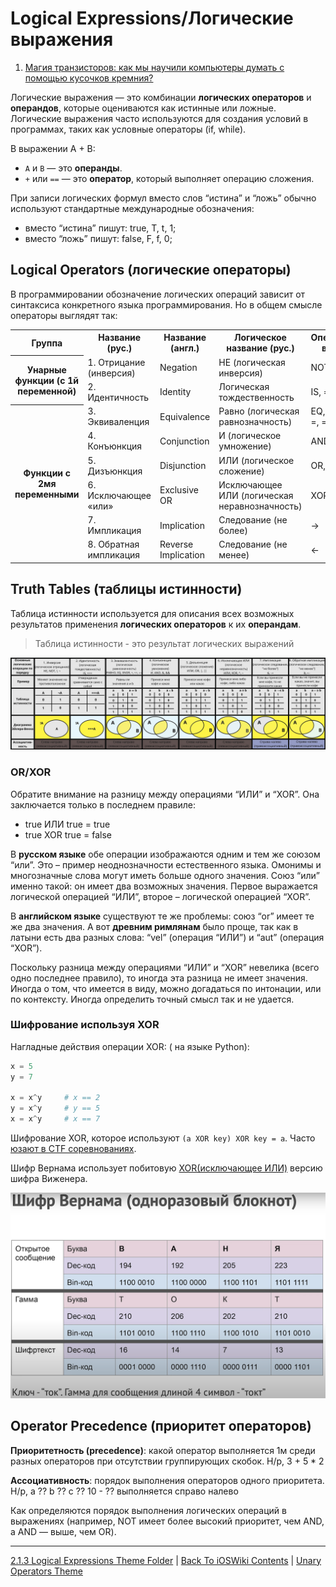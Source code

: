 # Logical Expressions/Логические выражения

1. [Магия транзисторов: как мы научили компьютеры думать с помощью кусочков кремния?](https://www.youtube.com/watch?v=_5W_GZOPa8E)

Логические выражения — это комбинации **логических операторов** и **операндов**, которые оцениваются как истинные или ложные. 
Логические выражения часто используются для создания условий в программах, таких как условные операторы (if, while).

В выражении A + B:

* `A` и `B`     — это **операнды**.
* `+` или `==`  — это **оператор**, который выполняет операцию сложения.

При записи логических формул вместо слов “истина” и “ложь” обычно используют стандартные международные обозначения:
* вместо “истина” пишут: true, T, t, 1;
* вместо “ложь” пишут: false, F, f, 0;

## Logical Operators (логические операторы)

В программировании обозначение логических операций зависит от синтаксиса конкретного языка программирования. Но в общем смысле операторы выглядят так:

<table>
  <tr>
    <th>Группа</th>
    <th>Название (рус.)</th>
    <th>Название (англ.)</th>
    <th>Логическое название (рус.)</th>
    <th>Операторы в коде</th>
    <th>Математический символ</th>
    <th>Ассоциативность</th>
  </tr>
  <tr>
    <th rowspan="2">Унарные функции (с 1й переменной)</th>
    <td>1. Отрицание (инверсия)</td>
    <td>Negation</td>
    <td>НЕ (логическая инверсия)</td>
    <td>NOT, !</td>
    <td>¬a</td>
    <td>Справа налево (правоассоциативный)</td>
  </tr>
  <tr>
    <td>2. Идентичность</td>
    <td>Identity</td>
    <td>Логическая тождественность</td>
    <td>IS, ===</td>
    <td>a ≡ b</td>
    <td>Слева направо (левоассоциативный)</td>
  </tr>
  <tr>
    <th rowspan="6">Функции с 2мя переменными</th>
    <td>3. Эквиваленция</td>
    <td>Equivalence</td>
    <td>Равно (логическая равнозначность)</td>
    <td>EQ, XNOR, =, ==</td>
    <td>a ⇔ b</td>
    <td>Слева направо (левоассоциативный)</td>
  </tr>
  <tr>
    <td>4. Конъюнкция</td>
    <td>Conjunction</td>
    <td>И (логическое умножение)</td>
    <td>AND, &, &&</td>
    <td>a ∧ b</td>
    <td>Слева направо (левоассоциативный)</td>
  </tr>
  <tr>
    <td>5. Дизъюнкция</td>
    <td>Disjunction</td>
    <td>ИЛИ (логическое сложение)</td>
    <td>OR, |, ||</td>
    <td>a ∨ b</td>
    <td>Слева направо (левоассоциативный)</td>
  </tr>
  <tr>
    <td>6. Исключающее «или»</td>
    <td>Exclusive OR</td>
    <td>Исключающее ИЛИ (логическая неравнозначность)</td>
    <td>XOR, ^, ~</td>
    <td>a ⊕ b</td>
    <td>Слева направо (левоассоциативный)</td>
  </tr>
  <tr>
    <td>7. Импликация</td>
    <td>Implication</td>
    <td>Следование (не более)</td>
    <td>-></td>
    <td>a → b</td>
    <td>Справа налево (правоассоциативный)</td>
  </tr>
  <tr>
    <td>8. Обратная импликация</td>
    <td>Reverse Implication</td>
    <td>Следование (не менее)</td>
    <td><-</td>
    <td>b ← a</td>
    <td>Справа налево (правоассоциативный)</td>
  </tr>
</table>

## Truth Tables (таблицы истинности)

Таблица истинности используется для описания всех возможных результатов применения **логических операторов** к их **операндам**.

> Таблица истинности - это результат логических выражений

![](https://github.com/eldaroid/pictures/blob/master/iOSWiki/ComputerScience/LogicalExpressionsWithAssociative.jpg?raw=true)

### OR/XOR

Обратите внимание на разницу между операциями “ИЛИ” и “XOR”. Она заключается только в последнем правиле:

* true ИЛИ true = true
* true XOR true = false

В **русском языке** обе операции изображаются одним и тем же союзом “или”. Это – пример неоднозначности естественного языка. Омонимы и многозначные слова могут иметь больше одного значения. Союз “или” именно такой: он имеет два возможных значения. Первое выражается логической операцией “ИЛИ”, второе – логической операцией “XOR”.

В **английском языке** существуют те же проблемы: союз “or” имеет те же два значения. А вот **древним римлянам** было проще, так как в латыни есть два разных слова: “vel” (операция “ИЛИ”) и “aut” (операция “XOR”).

Поскольку разница между операциями “ИЛИ” и “XOR” невелика (всего одно последнее правило), то иногда эта разница не имеет значения. Иногда о том, что имеется в виду, можно догадаться по интонации, или по контексту. Иногда определить точный смысл так и не удается.

### Шифрование используя XOR

Нагладные действия операции XOR: ( на языке Python):

```python
x = 5
y = 7

x = x^y     # x == 2
y = x^y     # y == 5
x = x^y     # x == 7
```

Шифрование XOR, которое используют `(a XOR key) XOR key = a`. Часто [юзают в CTF соревнованиях](https://kmb.cybber.ru/crypto/xor/main.html).

Шифр Вернама использует побитовую [XOR(исключающее ИЛИ)](/2%20ComputerScience/2.1%20Algoritms/2.1.3%20Operators.md/2.1.3.1%20Logical%20Expressions.md) версию шифра Виженера.

![](https://github.com/eldaroid/pictures/blob/master/iOSWiki/ComputerScience/OTPEncryption.png?raw=true)

## Operator Precedence (приоритет операторов)

**Приоритетность (precedence)**: какой оператор выполняется 1м среди разных операторов при отсутствии группирующих скобок. Н/р, 3 + 5 * 2

**Ассоциативность**: порядок выполнения операторов одного приоритета.
Н/р, a ?? b ?? c ?? 10 - ?? выполняется справо налево

Как определяются порядок выполнения логических операций в выражениях (например, NOT имеет более высокий приоритет, чем AND, а AND — выше, чем OR).

---

[2.1.3 Logical Expressions Theme Folder](./2.1.3%20Operators/) | [Back To iOSWiki Contents](https://github.com/eldaroid/iOSWiki) | [Unary Operators Theme](./2.1.3.2%20Unary.md)